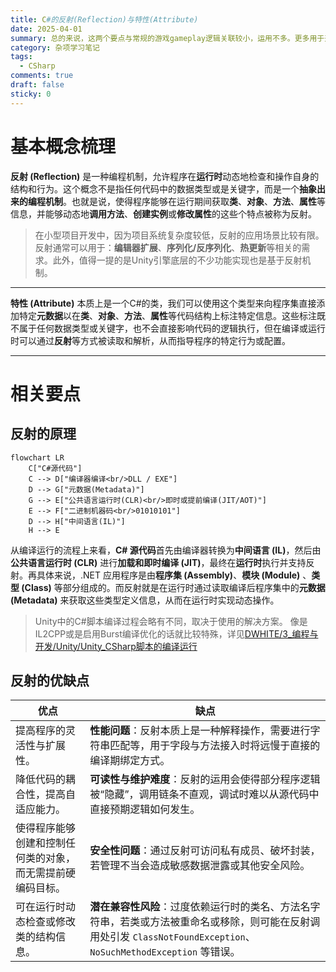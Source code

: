 ```yaml
---
title: C#的反射(Reflection)与特性(Attribute)
date: 2025-04-01
summary: 总的来说，这两个要点与常规的游戏gameplay逻辑关联较小，运用不多。更多用于开发工具和实现一些进阶的业务需求上。
category: 杂项学习笔记
tags:
  - CSharp
comments: true
draft: false
sticky: 0
---
```

# 基本概念梳理

**反射 (Reflection)** 是一种编程机制，允许程序在**运行时**动态地检查和操作自身的结构和行为。这个概念不是指任何代码中的数据类型或是关键字，而是一个**抽象出来的编程机制**。也就是说，使得程序能够在运行期间获取**类**、**对象**、**方法**、**属性**等信息，并能够动态地**调用方法**、**创建实例**或**修改属性**的这些个特点被称为反射。

> 在小型项目开发中，因为项目系统复杂度较低，反射的应用场景比较有限。
> 反射通常可以用于：**编辑器扩展**、**序列化/反序列化**、**热更新**等相关的需求。此外，值得一提的是Unity引擎底层的不少功能实现也是基于反射机制。

---

**特性 (Attribute)** 本质上是一个C#的类，我们可以使用这个类型来向程序集直接添加特定**元数据**以在**类**、**对象**、**方法**、**属性**等代码结构上标注特定信息。这些标注既不属于任何数据类型或关键字，也不会直接影响代码的逻辑执行，但在编译或运行时可以通过**反射**等方式被读取和解析，从而指导程序的特定行为或配置。

---

# 相关要点

## 反射的原理

```mermaid
flowchart LR
    C["C#源代码"]
    C --> D["编译器编译<br/>DLL / EXE"]
    D --> G["元数据(Metadata)"]
    G --> E["公共语言运行时(CLR)<br/>即时或提前编译(JIT/AOT)"]
    E --> F["二进制机器码<br/>01010101"]
    D --> H["中间语言(IL)"]
	H --> E
```

从编译运行的流程上来看，**C# 源代码**首先由编译器转换为**中间语言 (IL)**，然后由**公共语言运行时 (CLR)** 进行**加载和即时编译 (JIT)**，最终在**运行时**执行并支持反射。再具体来说，.NET 应用程序是由**程序集 (Assembly)**、**模块 (Module)** 、**类型 (Class)** 等部分组成的。而反射就是在运行时通过读取编译后程序集中的**元数据 (Metadata)** 来获取这些类型定义信息，从而在运行时实现动态操作。

> Unity中的C#脚本编译过程会略有不同，取决于使用的解决方案。
> 像是IL2CPP或是启用Burst编译优化的话就比较特殊，详见[DWHITE/3\_编程与开发/Unity/Unity_CSharp脚本的编译运行](/posts/dwhite-3_编程与开发-unity-unity_csharp脚本的编译运行)

## 反射的优缺点

| **优点**                                                   | **缺点**                                                                                                                                                            |
| ---------------------------------------------------------- | ------------------------------------------------------------------------------------------------------------------------------------------------------------------- |
| 提高程序的灵活性与扩展性。                                 | **性能问题**：反射本质上是一种解释操作，需要进行字符串匹配等，用于字段与方法接入时将远慢于直接的编译期绑定方式。                                                    |
| 降低代码的耦合性，提高自适应能力。                         | **可读性与维护难度**：反射的运用会使得部分程序逻辑被“隐藏”，调用链条不直观，调试时难以从源代码中直接预期逻辑如何发生。                                              |
| 使得程序能够创建和控制任何类的对象，而无需提前硬编码目标。 | **安全性问题**：通过反射可访问私有成员、破坏封装，若管理不当会造成敏感数据泄露或其他安全风险。                                                                      |
| 可在运行时动态检查或修改类的结构信息。                     | **潜在兼容性风险**：过度依赖运行时的类名、方法名字符串，若类或方法被重命名或移除，则可能在反射调用处引发 `ClassNotFoundException`、`NoSuchMethodException` 等错误。 |